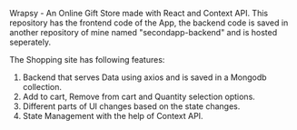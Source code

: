 Wrapsy - An Online Gift Store made with React and Context API.
This repository has the frontend code of the App, the backend code is saved in 
another repository of mine named "secondapp-backend" and is hosted seperately.

The Shopping site has following features:
1. Backend that serves Data using axios and is saved in a Mongodb collection.
2. Add to cart, Remove from cart and Quantity selection options.
3. Different parts of UI changes based on the state changes.
4. State Management with the help of Context API.
